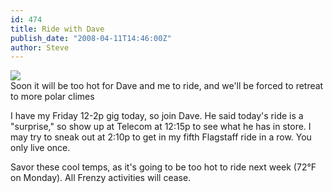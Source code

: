 ```yaml
---
id: 474
title: Ride with Dave
publish_date: "2008-04-11T14:46:00Z"
author: Steve
---
```


![](http://lh3.ggpht.com/_zoD15FRZxcs/SvHyCmkTGnI/AAAAAAAAB8Q/FZN0sEACk_Q/s2400/warmed_over.jpg)  
Soon it will be too hot for Dave and me to ride, and we'll be forced to retreat to more polar climes

I have my Friday 12-2p gig today, so join Dave. He said today's ride is a "surprise," so show up at Telecom at 12:15p to see what he has in store. I may try to sneak out at 2:10p to get in my fifth Flagstaff ride in a row. You only live once.

Savor these cool temps, as it's going to be too hot to ride next week (72°F on Monday). All Frenzy activities will cease.
